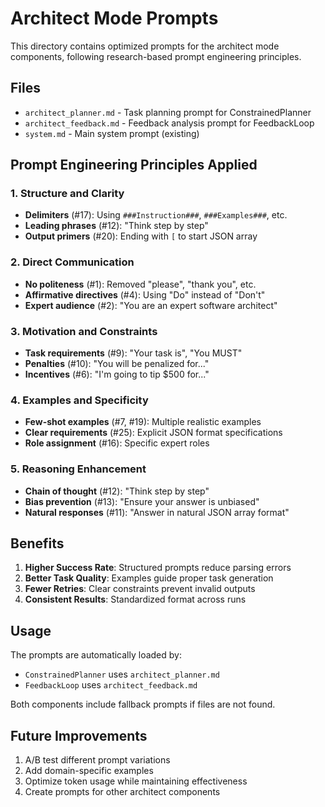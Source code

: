# Architect Mode Prompts

This directory contains optimized prompts for the architect mode components, following research-based prompt engineering principles.

## Files

- `architect_planner.md` - Task planning prompt for ConstrainedPlanner
- `architect_feedback.md` - Feedback analysis prompt for FeedbackLoop
- `system.md` - Main system prompt (existing)

## Prompt Engineering Principles Applied

### 1. Structure and Clarity
- **Delimiters** (#17): Using `###Instruction###`, `###Examples###`, etc.
- **Leading phrases** (#12): "Think step by step"
- **Output primers** (#20): Ending with `[` to start JSON array

### 2. Direct Communication
- **No politeness** (#1): Removed "please", "thank you", etc.
- **Affirmative directives** (#4): Using "Do" instead of "Don't"
- **Expert audience** (#2): "You are an expert software architect"

### 3. Motivation and Constraints
- **Task requirements** (#9): "Your task is", "You MUST"
- **Penalties** (#10): "You will be penalized for..."
- **Incentives** (#6): "I'm going to tip $500 for..."

### 4. Examples and Specificity
- **Few-shot examples** (#7, #19): Multiple realistic examples
- **Clear requirements** (#25): Explicit JSON format specifications
- **Role assignment** (#16): Specific expert roles

### 5. Reasoning Enhancement
- **Chain of thought** (#12): "Think step by step"
- **Bias prevention** (#13): "Ensure your answer is unbiased"
- **Natural responses** (#11): "Answer in natural JSON array format"

## Benefits

1. **Higher Success Rate**: Structured prompts reduce parsing errors
2. **Better Task Quality**: Examples guide proper task generation
3. **Fewer Retries**: Clear constraints prevent invalid outputs
4. **Consistent Results**: Standardized format across runs

## Usage

The prompts are automatically loaded by:
- `ConstrainedPlanner` uses `architect_planner.md`
- `FeedbackLoop` uses `architect_feedback.md`

Both components include fallback prompts if files are not found.

## Future Improvements

1. A/B test different prompt variations
2. Add domain-specific examples
3. Optimize token usage while maintaining effectiveness
4. Create prompts for other architect components